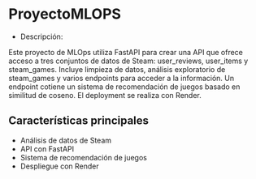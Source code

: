 # ProyectoMLOPS

* Descripción:

Este proyecto de MLOps utiliza FastAPI para crear una API que ofrece acceso a tres conjuntos de datos de Steam: user_reviews, user_items y steam_games. Incluye limpieza de datos, 
análisis exploratorio de steam_games y varios endpoints para acceder a la información. Un endpoint cotiene un sistema de recomendación de juegos basado en similitud de coseno. 
El deployment se realiza con Render.

## Características principales

- Análisis de datos de Steam
- API con FastAPI
- Sistema de recomendación de juegos
- Despliegue con Render
